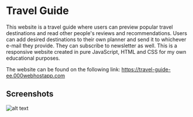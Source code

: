 # Travel Guide

This website is a travel guide where users can preview popular travel destinations and read other people's reviews and recommendations. Users can add desired destinations to their own planner and send it to whichever e-mail they provide. They can subscribe to newsletter as well.
This is a responsive website created in pure JavaScript, HTML and CSS for my own educational purposes.

The website can be found on the following link: https://travel-guide-ee.000webhostapp.com

## Screenshots

![alt text](https://github.com/IvanZunabovic/TravelGuide/blob/master/images/screenshot.png)
